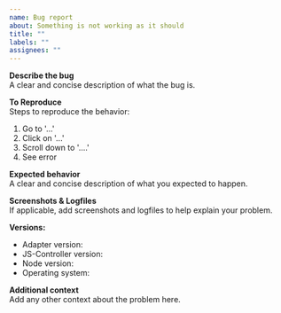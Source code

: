 ```yaml
---
name: Bug report
about: Something is not working as it should
title: ""
labels: ""
assignees: ""
---
```


**Describe the bug**  
A clear and concise description of what the bug is.

**To Reproduce**  
Steps to reproduce the behavior:

1. Go to '...'
2. Click on '...'
3. Scroll down to '....'
4. See error

**Expected behavior**  
A clear and concise description of what you expected to happen.

**Screenshots & Logfiles**  
If applicable, add screenshots and logfiles to help explain your problem.

**Versions:**

- Adapter version: <adapter-version>
- JS-Controller version: <js-controller-version> <!-- determine this with `iobroker -v` on the console -->
- Node version: <node-version> <!-- determine this with `node -v` on the console -->
- Operating system: <os-name>

**Additional context**  
Add any other context about the problem here.
